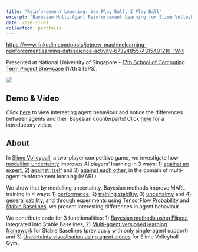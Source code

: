 ```yaml
---
title: "Reinforcement Learning: You Play Ball, I Play Ball"
excerpt: "Bayesian Multi-Agent Reinforcement Learning for Slime Volleyball, won 1st prize at 17th STePS 2020."
date: 2020-11-01
collection: portfolio
---
```




https://www.linkedin.com/posts/jetnew_machinelearning-reinforcementlearning-datascience-activity-6732485574315401216-1W-t

Presented at National University of Singapore - [17th School of Computing Term Project Showcase](https://isteps.comp.nus.edu.sg/event/17th-steps/module/CS3244/project/3) (17th STePS).

<img src="https://user-images.githubusercontent.com/27071473/96207264-5ed17700-0f9d-11eb-80e5-8baee2408895.png">

## Demo & Video

Click [here](https://www.slimerl.tech) to view interesting agent behaviour and notice the differences between agents and their Bayesian counterparts! Click [here](https://www.youtube.com/watch?v=8qjV19gkZXc) for a introductory video.

## About

In [Slime Volleyball](https://github.com/hardmaru/slimevolleygym), a two-player competitive game, we investigate how <ins>modelling uncertainty</ins> improves AI players’ learning in 3 ways: 1) <ins>against an expert</ins>, 2) <ins>against itself</ins> and 3) <ins>against each other</ins>, in the domain of multi-agent reinforcement learning (MARL).

We show that by modelling uncertainty, Bayesian methods improve MARL training in 4 ways: 1) <ins>performance</ins>, 2) <ins>training stability</ins>, 3) <ins>uncertainty</ins> and 4) <ins>generalisability</ins>, and through experiments using [TensorFlow Probability](https://www.tensorflow.org/probability/) and [Stable Baselines](https://stable-baselines.readthedocs.io/en/master/), we present interesting differences in agent behaviour.

We contribute code for 3 functionalities: 1) <ins>Bayesian methods using Flipout</ins> integrated into Stable Baselines, 2) <ins>Multi-agent versioned learning framework</ins> for Stable Baselines (previously with only single-agent support) and 3) <ins>Uncertainty visualisation using agent clones</ins> for Slime Volleyball Gym.
